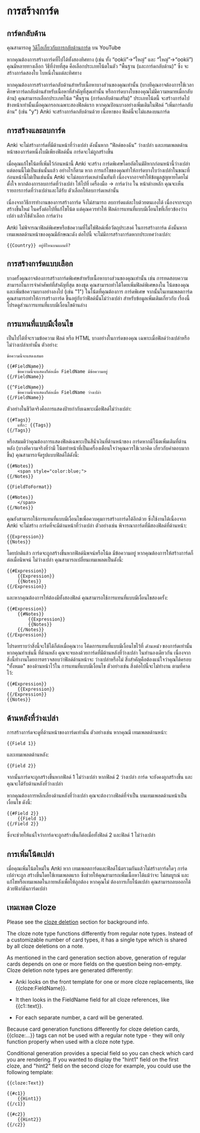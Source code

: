 # การสร้างการ์ด

<!-- toc -->

## การ์ดกลับด้าน

คุณสามารถดู [วิดีโอเกี่ยวกับการกลับด้านการ์ด](http://www.youtube.com/watch?v=DnbKwHEQ1mA&yt:cc=on) บน YouTube

หากคุณต้องการสร้างการ์ดที่ไปได้ทั้งสองทิศทาง (เช่น ทั้ง
“ookii”→“ใหญ่” และ “ใหญ่”→“ookii”) คุณมีหลายทางเลือก วิธีที่ง่ายที่สุด
คือเลือกประเภทโน้ตในตัว “พื้นฐาน (และการ์ดกลับด้าน)” ซึ่ง
จะสร้างการ์ดสองใบ ใบหนึ่งในแต่ละทิศทาง

หากคุณต้องการสร้างการ์ดกลับด้านสำหรับเนื้อหาบางส่วนของคุณเท่านั้น
(บางทีคุณอาจต้องการใช้เวลาศึกษาการ์ดกลับด้านสำหรับเนื้อหาที่สำคัญที่สุดเท่านั้น
หรือการ์ดบางใบของคุณไม่มีความหมายเมื่อกลับด้าน)
คุณสามารถเลือกประเภทโน้ต “พื้นฐาน (การ์ดกลับด้านเสริม)” ประเภทโน้ตนี้
จะสร้างการ์ดไปข้างหน้าเท่านั้นเมื่อคุณกรอกเฉพาะสองฟิลด์แรก
หากคุณป้อนบางอย่างเพิ่มเติมในฟิลด์ “เพิ่มการ์ดกลับด้าน”
(เช่น "y") Anki จะสร้างการ์ดกลับด้านด้วย เนื้อหาของ
ฟิลด์นี้จะไม่แสดงบนการ์ด

## การสร้างและลบการ์ด

Anki จะไม่สร้างการ์ดที่มีด้านหน้าที่ว่างเปล่า ดังนั้นหาก “ฟิลด์ของฉัน”
ว่างเปล่า และเทมเพลตด้านหน้าของการ์ดหนึ่งใบมีเพียงฟิลด์นั้น
การ์ดจะไม่ถูกสร้างขึ้น

เมื่อคุณแก้ไขโน้ตที่เพิ่มไว้ก่อนหน้านี้ Anki จะสร้าง
การ์ดพิเศษโดยอัตโนมัติหากก่อนหน้านี้ว่างเปล่าแต่ตอนนี้ไม่เป็นเช่นนั้นแล้ว อย่างไรก็ตาม หาก
การแก้ไขของคุณทำให้การ์ดบางใบว่างเปล่าในขณะที่ก่อนหน้านี้ไม่เป็นเช่นนั้น
Anki จะไม่ลบการ์ดเหล่านั้นทันที เนื่องจากอาจทำให้ข้อมูลสูญหายโดยไม่ตั้งใจ
หากต้องการลบการ์ดที่ว่างเปล่า ให้ไปที่ เครื่องมือ → การ์ดว่าง ใน
หน้าต่างหลัก คุณจะเห็นรายการการ์ดที่ว่างเปล่าและได้รับ
ตัวเลือกให้ลบการ์ดเหล่านั้น

เนื่องจากวิธีการทำงานของการสร้างการ์ด จึงไม่สามารถ
ลบการ์ดแต่ละใบด้วยตนเองได้ เนื่องจากจะถูกสร้างขึ้นใหม่
ในครั้งต่อไปที่แก้ไขโน้ต แต่คุณควรทำให้
ฟิลด์การแทนที่แบบมีเงื่อนไขที่เกี่ยวข้องว่างเปล่า แล้วใช้ตัวเลือก การ์ดว่าง

Anki ไม่พิจารณาฟิลด์พิเศษหรือข้อความที่ไม่ใช่ฟิลด์เพื่อวัตถุประสงค์
ในการสร้างการ์ด ดังนั้นหากเทมเพลตด้านหน้าของคุณมีลักษณะดัง
ต่อไปนี้ จะไม่มีการสร้างการ์ดหากประเทศว่างเปล่า:

    {{Country}} อยู่ที่ไหนบนแผนที่?

## การสร้างการ์ดแบบเลือก

บางครั้งคุณอาจต้องการสร้างการ์ดพิเศษสำหรับเนื้อหาบางส่วนของคุณเท่านั้น
เช่น การทดสอบความสามารถในการจำคำศัพท์ที่สำคัญที่สุด
ของชุด คุณสามารถทำได้โดยเพิ่มฟิลด์พิเศษลงใน
โน้ตของคุณ และเพิ่มข้อความบางอย่างลงไป (เช่น "1") ในโน้ตที่คุณต้องการ
การ์ดพิเศษ จากนั้นในเทมเพลตการ์ด คุณสามารถทำให้การสร้างการ์ด
ขึ้นอยู่กับว่าฟิลด์นั้นไม่ว่างเปล่า สำหรับข้อมูลเพิ่มเติมเกี่ยวกับ
เรื่องนี้ โปรดดูส่วนการแทนที่แบบมีเงื่อนไขด้านล่าง

## การแทนที่แบบมีเงื่อนไข

เป็นไปได้ที่จะรวมข้อความ ฟิลด์ หรือ HTML บางอย่างในการ์ดของคุณ
เฉพาะเมื่อฟิลด์ว่างเปล่าหรือไม่ว่างเปล่าเท่านั้น ตัวอย่าง:

    ข้อความนี้จะแสดงเสมอ

    {{#FieldName}}
        ข้อความนี้จะแสดงก็ต่อเมื่อ FieldName มีข้อความอยู่
    {{/FieldName}}

    {{^FieldName}}
        ข้อความนี้จะแสดงก็ต่อเมื่อ FieldName ว่างเปล่า
    {{/FieldName}}

ตัวอย่างในชีวิตจริงคือการแสดงป้ายกำกับเฉพาะเมื่อฟิลด์ไม่ว่างเปล่า:

    {{#Tags}}
        แท็ก: {{Tags}}
    {{/Tags}}

หรือสมมติว่าคุณต้องการแสดงฟิลด์เฉพาะเป็นสีน้ำเงินที่ด้านหน้าของ
การ์ดหากมีโน้ตเพิ่มเติมที่ด้านหลัง (บางทีความจริงที่ว่ามี
โน้ตทำหน้าที่เป็นเครื่องเตือนใจว่าคุณควรใช้เวลาคิด
เกี่ยวกับคำตอบมากขึ้น) คุณสามารถจัดรูปแบบฟิลด์ได้ดังนี้:

    {{#Notes}}
        <span style="color:blue;">
    {{/Notes}}

    {{FieldToFormat}}

    {{#Notes}}
        </span>
    {{/Notes}}

คุณยังสามารถใช้การแทนที่แบบมีเงื่อนไขเพื่อควบคุมการสร้างการ์ดได้อีกด้วย
ซึ่งใช้งานได้เนื่องจาก Anki จะไม่สร้าง
การ์ดที่จะมีด้านหน้าที่ว่างเปล่า ตัวอย่างเช่น
พิจารณาการ์ดที่มีสองฟิลด์ที่ด้านหน้า:

    {{Expression}}
    {{Notes}}

โดยปกติแล้ว การ์ดจะถูกสร้างขึ้นหากฟิลด์นิพจน์หรือโน้ต
มีข้อความอยู่ หากคุณต้องการให้สร้างการ์ดก็ต่อเมื่อนิพจน์
ไม่ว่างเปล่า คุณสามารถเปลี่ยนเทมเพลตเป็นดังนี้:

    {{#Expression}}
        {{Expression}}
        {{Notes}}
    {{/Expression}}

และหากคุณต้องการให้ต้องมีทั้งสองฟิลด์ คุณสามารถใช้การแทนที่แบบมีเงื่อนไขสองครั้ง:

    {{#Expression}}
        {{#Notes}}
            {{Expression}}
            {{Notes}}
        {{/Notes}}
    {{/Expression}}

โปรดทราบว่าสิ่งนี้จะใช้ได้ก็ต่อเมื่อคุณวาง
โค้ดการแทนที่แบบมีเงื่อนไขไว้ที่ _ด้านหน้า_ ของการ์ดเท่านั้น หากคุณทำเช่นนี้
ที่ด้านหลัง คุณจะจบลงด้วยการ์ดที่มีด้านหลังที่ว่างเปล่า
ในทำนองเดียวกัน เนื่องจากสิ่งนี้ทำงานโดยการตรวจสอบว่าฟิลด์ด้านหน้าจะ
ว่างเปล่าหรือไม่ สิ่งสำคัญคือต้องแน่ใจว่าคุณได้ครอบ "ทั้งหมด" ของด้านหน้าไว้ใน
การแทนที่แบบมีเงื่อนไข ตัวอย่างเช่น สิ่งต่อไปนี้จะไม่ทำงาน
ตามที่คาดไว้:

    {{#Expression}}
        {{Expression}}
    {{/Expression}}
    {{Notes}}

## ด้านหลังที่ว่างเปล่า

การสร้างการ์ดจะดูที่ด้านหน้าของการ์ดเท่านั้น ตัวอย่างเช่น หากคุณมี
เทมเพลตด้านหน้า:

    {{Field 1}}

และเทมเพลตด้านหลัง:

    {{Field 2}}

จากนั้นการ์ดจะถูกสร้างขึ้นหากฟิลด์ 1 ไม่ว่างเปล่า หากฟิลด์ 2 ว่างเปล่า การ์ด
จะยังคงถูกสร้างขึ้น และคุณจะได้รับด้านหลังที่ว่างเปล่า

หากคุณต้องการหลีกเลี่ยงด้านหลังที่ว่างเปล่า คุณจะต้องวางฟิลด์ที่จำเป็น
บนเทมเพลตด้านหน้าเป็นเงื่อนไข ดังนี้:

    {{#Field 2}}
        {{Field 1}}
    {{/Field 2}}

ซึ่งจะช่วยให้แน่ใจว่าการ์ดจะถูกสร้างขึ้นก็ต่อเมื่อทั้งฟิลด์ 2 และฟิลด์ 1 ไม่ว่างเปล่า

## การเพิ่มโน้ตเปล่า

เมื่อคุณเพิ่มโน้ตใหม่ใน Anki หาก
เทมเพลตการ์ดและฟิลด์โน้ตรวมกันแล้วไม่สร้างการ์ดใดๆ การ์ดเปล่าจะถูก
สร้างขึ้นโดยใช้เทมเพลตแรก ซึ่งช่วยให้คุณสามารถเพิ่มเนื้อหาได้แม้ว่าจะ
ไม่สมบูรณ์ และแก้ไขหรือเทมเพลตในภายหลังเพื่อให้ถูกต้อง หากคุณไม่
ต้องการเก็บโน้ตเปล่า คุณสามารถลบออกได้ด้วยฟังก์ชันการ์ดเปล่า

## เทมเพลต Cloze

Please see the [cloze deletion](../editing.md#cloze-deletion) section for background info.

The cloze note type functions differently from regular note types.
Instead of a customizable number of card types, it has a single type
which is shared by all cloze deletions on a note.

As mentioned in the card generation section above, generation of regular
cards depends on one or more fields on the question being non-empty.
Cloze deletion note types are generated differently:

- Anki looks on the front template for one or more cloze replacements,
  like {{cloze:FieldName}}.

- It then looks in the FieldName field for all cloze references, like
  {{c1::text}}.

- For each separate number, a card will be generated.

Because card generation functions differently for cloze deletion cards,
{{cloze:…}} tags can not be used with a regular note type - they
will only function properly when used with a cloze note type.

Conditional generation provides a special field so you can check which
card you are rendering. If you wanted to display the "hint1" field on
the first cloze, and "hint2" field on the second cloze for example, you
could use the following template:

    {{cloze:Text}}

    {{#c1}}
        {{Hint1}}
    {{/c1}}

    {{#c2}}
        {{Hint2}}
    {{/c2}}
